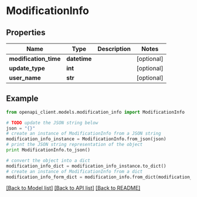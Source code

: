 # ModificationInfo


## Properties
Name | Type | Description | Notes
------------ | ------------- | ------------- | -------------
**modification_time** | **datetime** |  | [optional] 
**update_type** | **int** |  | [optional] 
**user_name** | **str** |  | [optional] 

## Example

```python
from openapi_client.models.modification_info import ModificationInfo

# TODO update the JSON string below
json = "{}"
# create an instance of ModificationInfo from a JSON string
modification_info_instance = ModificationInfo.from_json(json)
# print the JSON string representation of the object
print ModificationInfo.to_json()

# convert the object into a dict
modification_info_dict = modification_info_instance.to_dict()
# create an instance of ModificationInfo from a dict
modification_info_form_dict = modification_info.from_dict(modification_info_dict)
```
[[Back to Model list]](../README.md#documentation-for-models) [[Back to API list]](../README.md#documentation-for-api-endpoints) [[Back to README]](../README.md)


